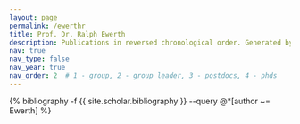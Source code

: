 ```yaml
---
layout: page
permalink: /ewerthr
title: Prof. Dr. Ralph Ewerth
description: Publications in reversed chronological order. Generated by jekyll-scholar.
nav: true
nav_type: false
nav_year: true
nav_order: 2  # 1 - group, 2 - group leader, 3 - postdocs, 4 - phds
---
```


<!-- _pages/ewerthr.md -->
<div class="publications">

{% bibliography -f {{ site.scholar.bibliography }} --query @*[author ~= Ewerth] %}

</div>
